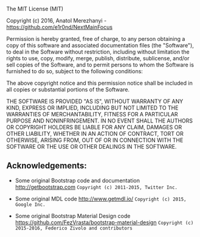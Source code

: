 The MIT License (MIT)

Copyright (c) 2016, Anatol Merezhanyi - https://github.com/e1r0nd/NextMainFocus

Permission is hereby granted, free of charge, to any person obtaining a copy
of this software and associated documentation files (the "Software"), to deal
in the Software without restriction, including without limitation the rights
to use, copy, modify, merge, publish, distribute, sublicense, and/or sell
copies of the Software, and to permit persons to whom the Software is
furnished to do so, subject to the following conditions:

The above copyright notice and this permission notice shall be included in all
copies or substantial portions of the Software.

THE SOFTWARE IS PROVIDED "AS IS", WITHOUT WARRANTY OF ANY KIND, EXPRESS OR
IMPLIED, INCLUDING BUT NOT LIMITED TO THE WARRANTIES OF MERCHANTABILITY,
FITNESS FOR A PARTICULAR PURPOSE AND NONINFRINGEMENT. IN NO EVENT SHALL THE
AUTHORS OR COPYRIGHT HOLDERS BE LIABLE FOR ANY CLAIM, DAMAGES OR OTHER
LIABILITY, WHETHER IN AN ACTION OF CONTRACT, TORT OR OTHERWISE, ARISING FROM,
OUT OF OR IN CONNECTION WITH THE SOFTWARE OR THE USE OR OTHER DEALINGS IN THE
SOFTWARE.


## Acknowledgements:

- Some original Bootstrap code and documentation http://getbootstrap.com
`Copyright (c) 2011-2015, Twitter Inc.`

- Some original MDL code http://www.getmdl.io/
`Copyright (c) 2015, Google Inc.`

- Some original Bootstrap Material Design code https://github.com/FezVrasta/bootstrap-material-design
`Copyright (c) 2015-2016, Federico Zivolo and contributors`
